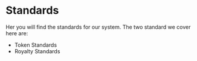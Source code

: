 # Standards

Her you will find the standards for our system. The two standard we cover here are:

- Token Standards
- Royalty Standards